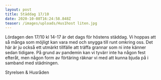 ```yaml
---
layout: post
title: Städdag 17/10
date: 2020-10-08T16:24:58.848Z
teaser: /images/uploads/Hus1host liten.jpg
---
```

Lördagen den 17/10 kl 14-17 är det dags för höstens städdag. Vi hoppas att så många som möjligt kan vara med och snygga till runt omkring oss. Det här är ju också ett utmärkt tillfälle att träffa grannar som ni inte känner sedan tidigare. 
På grund av pandemin kan vi tyvärr inte ha någon fest efteråt, men någon form av förtäring räknar vi med att kunna bjuda på i samband med städningen.

Styrelsen & Husråden